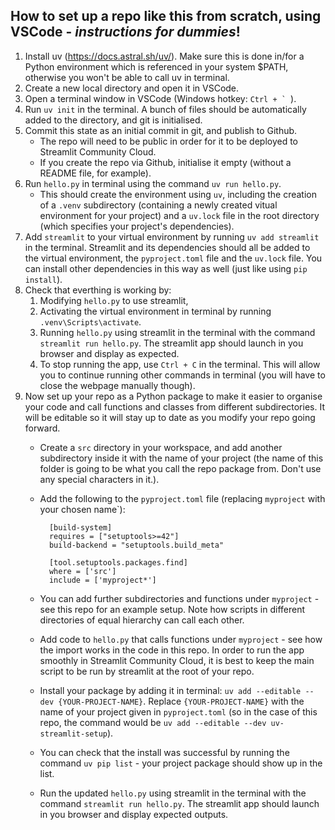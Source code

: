 ## How to set up a repo like this from scratch, using VSCode - *instructions for dummies*!

1. Install uv (https://docs.astral.sh/uv/). Make sure this is done in/for a Python environment which is referenced in your system $PATH, otherwise you won't be able to call uv in terminal.
2. Create a new local directory and open it in VSCode.
3. Open a terminal window in VSCode (Windows hotkey: ``Ctrl + ` ``). 
4. Run `uv init` in the terminal. A bunch of files should be automatically added to the directory, and git is initialised.
5. Commit this state as an initial commit in git, and publish to Github. 
    * The repo will need to be public in order for it to be deployed to Streamlit Community Cloud.
    * If you create the repo via Github, initialise it empty (without a README file, for example).
6. Run `hello.py` in terminal using the command `uv run hello.py`.
    * This should create the environment using `uv`, including the creation of a `.venv` subdirectory (containing a newly created vitual environment for your project) and a `uv.lock` file in the root directory (which specifies your project's dependencies).
7.  Add `streamlit` to your virtual environment by running `uv add streamlit` in the terminal. Streamlit and its dependencies should all be added to the virtual environment, the `pyproject.toml` file and the `uv.lock` file. You can install other dependencies in this way as well (just like using `pip install`).
8. Check that everthing is working by:
    1. Modifying `hello.py` to use streamlit,
    2. Activating the virtual environment in terminal by running `.venv\Scripts\activate`.
    3. Running `hello.py` using streamlit in the terminal with the command `streamlit run hello.py`. The streamlit app should launch in you browser and display as expected. 
    4. To stop running the app, use `Ctrl + C` in the terminal. This will allow you to continue running other commands in terminal (you will have to close the webpage manually though).
9. Now set up your repo as a Python package to make it easier to organise your code and call functions and classes from different subdirectories. It will be editable so it will stay up to date as you modify your repo going forward.
    * Create a `src` directory in your workspace, and add another subdirectory inside it with the name of your project (the name of this folder is going to be what you call the repo package from. Don't use any special characters in it.).
    * Add the following to the `pyproject.toml` file (replacing `myproject` with your chosen name`):

            [build-system]
            requires = ["setuptools>=42"]
            build-backend = "setuptools.build_meta"

            [tool.setuptools.packages.find]
            where = ['src']
            include = ['myproject*']

    * You can add further subdirectories and functions under `myproject` - see this repo for an example setup. Note how scripts in different directories of equal hierarchy can call each other. 
    * Add code to `hello.py` that calls functions under `myproject` - see how the import works in the code in this repo. In order to run the app smoothly in Streamlit Community Cloud, it is best to keep the main script to be run by streamlit at the root of your repo.
    * Install your package by adding it in terminal: `uv add --editable --dev {YOUR-PROJECT-NAME}`. Replace `{YOUR-PROJECT-NAME}` with the name of your project given in `pyproject.toml` (so in the case of this repo, the command would be `uv add --editable --dev uv-streamlit-setup`).
    * You can check that the install was successful by running the command `uv pip list` - your project package should show up in the list.
    * Run the updated `hello.py` using streamlit in the terminal with the command `streamlit run hello.py`. The streamlit app should launch in you browser and display expected outputs.
     


